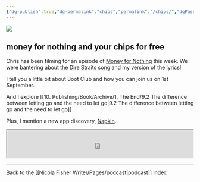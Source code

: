 ```yaml
---
{"dg-publish":true,"dg-permalink":"chips","permalink":"/chips/","dgPassFrontmatter":true,"created":"","updated":""}
---
```



![](https://source.unsplash.com/lv7H9OKj_f4/1900x1200)

## money for nothing and your chips for free

Chris has been filming for an episode of [Money for Nothing](https://www.bbc.co.uk/programmes/b077nzdc) this week. We were bantering about [the Dire Straits song](https://en.wikipedia.org/wiki/Money_for_Nothing_%28song%29#Lyrics) and my version of the lyrics!

I tell you a little bit about Boot Club and how you can join us on 1st September.

And I explore [[10. Publishing/Book/Archive/1. The End/9.2 The difference between letting go and the need to let go\|9.2 The difference between letting go and the need to let go]]

Plus, I mention a new app discovery, [Napkin](https://www.napkin.one/).

<iframe src="https://drive.google.com/file/d/1Y3MTw8-axJJpDfdUaOrxfeTrXINKNSiY/preview" width="500" height="75" allow="autoplay"></iframe>

---

Back to the [[Nicola Fisher Writer/Pages/podcast\|podcast]] index

